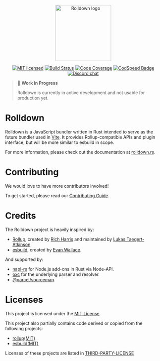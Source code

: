 <p align="center">
  <a href="https://rolldown.rs" target="_blank" rel="noopener noreferrer">
    <img width="180" src="https://rolldown.rs/rolldown-round.svg" alt="Rolldown logo">
  </a>
</p>


<div align="center">

[![MIT licensed][license-badge]][license-url]
[![Build Status][ci-badge]][ci-url]
[![Code Coverage][code-coverage-badge]][code-coverage-url]
[![CodSpeed Badge](https://img.shields.io/endpoint?url=https://codspeed.io/badge.json)](https://codspeed.io/rolldown/rolldown)
[![Discord chat][discord-badge]][discord-url]

</div>


> 🚧 **Work in Progress**
>
> Rolldown is currently in active development and not usable for production yet.

# Rolldown

Rolldown is a JavaScript bundler written in Rust intended to serve as the future bundler used in [Vite](https://vitejs.dev/). It provides Rollup-compatible APIs and plugin interface, but will be more similar to esbuild in scope.

For more information, please check out the documentation at [rolldown.rs](https://rolldown.rs/about).

# Contributing

We would love to have more contributors involved!

To get started, please read our [Contributing Guide](https://rolldown.rs/contrib-guide/).

# Credits

The Rolldown project is heavily inspired by:

- [Rollup](https://github.com/rollup/rollup), created by [Rich Harris](https://github.com/Rich-Harris) and maintained by [Lukas Taegert-Atkinson](https://github.com/lukastaegert).
- [esbuild](https://github.com/evanw/esbuild), created by [Evan Wallace](https://github.com/evanw).

And supported by:

- [napi-rs](https://github.com/napi-rs/napi-rs) for Node.js add-ons in Rust via Node-API.
- [oxc](https://github.com/oxc-project/oxc) for the underlying parser and resolver.
- [@parcel/sourcemap](https://github.com/parcel-bundler/source-map).

# Licenses

This project is licensed under the [MIT License](LICENSE).

This project also partially contains code derived or copied from the following projects:

- [rollup(MIT)](https://github.com/rollup/rollup/blob/680912e2ceb42c8d5e571e01c6ece0e4889aecbb/LICENSE-CORE.md)
- [esbuild(MIT)](https://github.com/evanw/esbuild/blob/0c8a0a901d9a6c7bbff9b4dd347c8a3f65f6c6dd/LICENSE.md)

Licenses of these projects are listed in [THIRD-PARTY-LICENSE](/THIRD-PARTY-LICENSE)



[discord-badge]: https://img.shields.io/discord/1079625926024900739?logo=discord&label=Discord
[discord-url]: https://chat.rolldown.rs
[license-badge]: https://img.shields.io/badge/license-MIT-blue.svg
[license-url]: https://github.com/rolldown/rolldown/blob/main/LICENSE
[ci-badge]: https://github.com/rolldown/rolldown/actions/workflows/ci.yml/badge.svg?event=push&branch=main
[ci-url]: https://github.com/rolldown/rolldown/actions/workflows/ci.yml?query=event%3Apush+branch%3Amain
[npm-badge]: https://img.shields.io/npm/v/rolldown/latest?color=brightgreen
[npm-url]: https://www.npmjs.com/package/rolldown/v/latest
[code-coverage-badge]: https://codecov.io/github/rolldown/rolldown/branch/main/graph/badge.svg
[code-coverage-url]: https://codecov.io/gh/rolldown/rolldown
